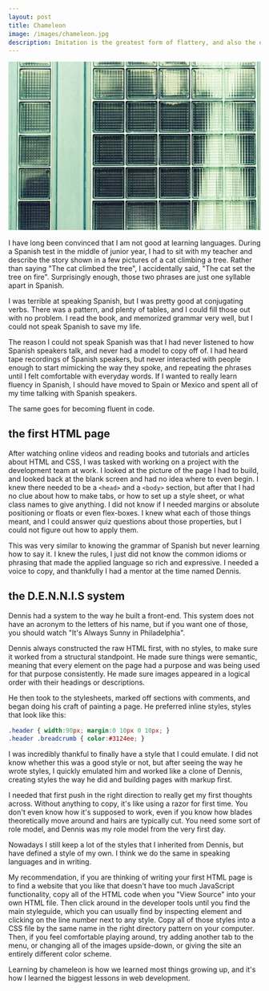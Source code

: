 ```yaml
---
layout: post
title: Chameleon
image: /images/chameleon.jpg
description: Imitation is the greatest form of flattery, and also the easiest way to start coding.
---
```


![](/images/chameleon.jpg)

I have long been convinced that I am not good at learning languages. During a Spanish test in the middle of junior year, I had to sit with my teacher and describe the story shown in a few pictures of a cat climbing a tree. Rather than saying "The cat climbed the tree", I accidentally said, "The cat set the tree on fire". Surprisingly enough, those two phrases are just one syllable apart in Spanish.

I was terrible at speaking Spanish, but I was pretty good at conjugating verbs. There was a pattern, and plenty of tables, and I could fill those out with no problem. I read the book, and memorized grammar very well, but I could not speak Spanish to save my life.

The reason I could not speak Spanish was that I had never listened to how Spanish speakers talk, and never had a model to copy off of. I had heard tape recordings of Spanish speakers, but never interacted with people enough to start mimicking the way they spoke, and repeating the phrases until I felt comfortable with everyday words. If I wanted to really learn fluency in Spanish, I should have moved to Spain or Mexico and spent all of my time talking with Spanish speakers.

The same goes for becoming fluent in code.

## the first HTML page

After watching online videos and reading books and tutorials and articles about HTML and CSS, I was tasked with working on a project with the development team at work. I looked at the picture of the page I had to build, and looked back at the blank screen and had no idea where to even begin. I knew there needed to be a `<head>` and a `<body>` section, but after that I had no clue about how to make tabs, or how to set up a style sheet, or what class names to give anything. I did not know if I needed margins or absolute positioning or floats or even flex-boxes. I knew what each of those things meant, and I could answer quiz questions about those properties, but I could not figure out how to apply them.

This was very similar to knowing the grammar of Spanish but never learning how to say it. I knew the rules, I just did not know the common idioms or phrasing that made the applied language so rich and expressive. I needed a voice to copy, and thankfully I had a mentor at the time named Dennis.

## the D.E.N.N.I.S system

Dennis had a system to the way he built a front-end. This system does not have an acronym to the letters of his name, but if you want one of those, you should watch "It's Always Sunny in Philadelphia".

Dennis always constructed the raw HTML first, with no styles, to make sure it worked from a structural standpoint. He made sure things were semantic, meaning that every element on the page had a purpose and was being used for that purpose consistently. He made sure images appeared in a logical order with their headings or descriptions.

He then took to the stylesheets, marked off sections with comments, and began doing his craft of painting a page. He preferred inline styles, styles that look like this:

```CSS
.header { width:90px; margin:0 10px 0 10px; }
.header .breadcrumb { color:#3124ee; }
```

I was incredibly thankful to finally have a style that I could emulate. I did not know whether this was a good style or not, but after seeing the way he wrote styles, I quickly emulated him and worked like a clone of Dennis, creating styles the way he did and building pages with markup first.

I needed that first push in the right direction to really get my first thoughts across. Without anything to copy, it's like using a razor for first time. You don't even know how it's supposed to work, even if you know how blades theoretically move around and hairs are typically cut. You need some sort of role model, and Dennis was my role model from the very first day.

Nowadays I still keep a lot of the styles that I inherited from Dennis, but have defined a style of my own. I think we do the same in speaking languages and in writing.

My recommendation, if you are thinking of writing your first HTML page is to find a website that you like that doesn't have too much JavaScript functionality, copy all of the HTML code when you "View Source" into your own HTML file. Then click around in the developer tools until you find the main styleguide, which you can usually find by inspecting element and clicking on the line number next to any style. Copy all of those styles into a CSS file by the same name in the right directory pattern on your computer. Then, if you feel comfortable playing around, try adding another tab to the menu, or changing all of the images upside-down, or giving the site an entirely different color scheme.

Learning by chameleon is how we learned most things growing up, and it's how I learned the biggest lessons in web development.